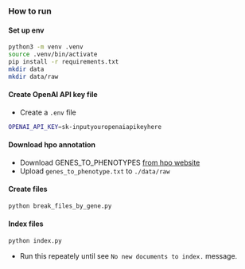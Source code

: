 ### How to run

#### Set up env
```sh
python3 -m venv .venv
source .venv/bin/activate
pip install -r requirements.txt
mkdir data
mkdir data/raw
```

#### Create OpenAI API key file
- Create a `.env` file 
```sh
OPENAI_API_KEY=sk-inputyouropenaiapikeyhere
```

#### Download hpo annotation
- Download GENES_TO_PHENOTYPES [from hpo website](https://hpo.jax.org/data/annotations)
- Upload `genes_to_phenotype.txt` to `./data/raw`

#### Create files
```sh
python break_files_by_gene.py
```


#### Index files 
```sh
python index.py
```
- Run this repeately until see `No new documents to index.` message.

